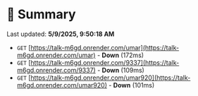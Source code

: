 # 📖 Summary
Last updated: **5/9/2025, 9:50:18 AM**

- `GET` [https://talk-m6gd.onrender.com/umar](https://talk-m6gd.onrender.com/umar) - **Down** (172ms)
- `GET` [https://talk-m6gd.onrender.com/9337](https://talk-m6gd.onrender.com/9337) - **Down** (109ms)
- `GET` [https://talk-m6gd.onrender.com/umar920](https://talk-m6gd.onrender.com/umar920) - **Down** (101ms)
